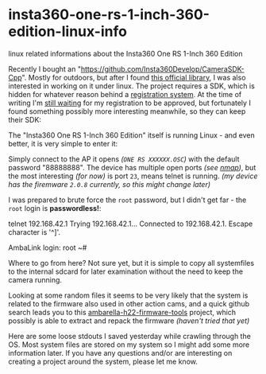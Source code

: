 # insta360-one-rs-1-inch-360-edition-linux-info
linux related informations about the Insta360 One RS 1-Inch 360 Edition

Recently I bought an "https://github.com/Insta360Develop/CameraSDK-Cpp". Mostly for outdoors, but after I found
[this official library](https://github.com/Insta360Develop/CameraSDK-Cpp), I was also interested in working on it under linux.
The project requires a SDK, which is hidden for whatever reason behind a [registration system](https://www.insta360.com/de/sdk/home).
At the time of writing I'm [still waiting](https://github.com/Insta360Develop/CameraSDK-Cpp/issues/16#issuecomment-1402361583) for my registration to be approved, but fortunately I found something possibly more interesting meanwhile, so they can keep their SDK:

The "Insta360 One RS 1-Inch 360 Edition" itself is running Linux - and even better, it is very simple to enter it:

Simply connect to the AP it opens _(`ONE RS XXXXXX.OSC`)_ with the default password "88888888".
The device has multiple open ports _(see [nmap](#nmap))_, but the most interesting _(for now)_ is port `23`, means telnet is running.
_(my device has the firemware `2.0.8` currently, so this might change later)_

I was prepared to brute force the `root` password, but I didn't get far - the `root` login is **passwordless!**:

telnet  192.168.42.1
Trying 192.168.42.1...
Connected to 192.168.42.1.
Escape character is '^]'.

AmbaLink login: root
~# 

Where to go from here?
Not sure yet, but it is simple to copy all systemfiles to the internal sdcard for later examination without the need to keep the camera running.

Looking at some random files it seems to be very likely that the system is related to the firmware also used in other action cams, and a quick github search leads you to this [ambarella-h22-firmware-tools](https://github.com/RigacciOrg/ambarella-h22-firmware-tools) project, which possibly is able to extract and repack the firmware _(haven't tried that yet)_

Here are some loose stdouts I saved yesterday while crawling through the OS.
Most system files are stored on my system so I might add some more information later.
If you have any questions and/or are interesting on creating a project around the system, please let me know.




